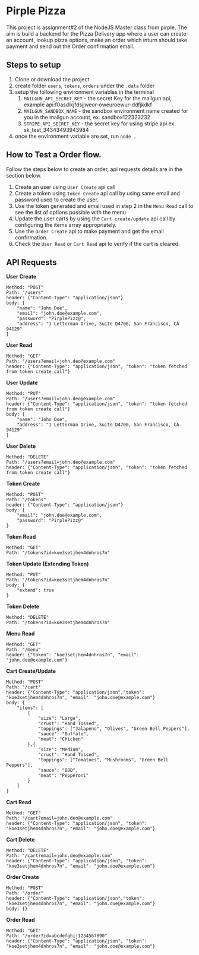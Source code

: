 # Pirple Pizza

This project is assignment#2 of the NodeJS Master class from pirple. The aim is build a backend for the Pizza Delivery app where a user can create an account, lookup pizza options, make an order which inturn should take payment and send out the Order confirmation email.

## Steps to setup

1. Clone or download the project
2. create folder `users`, `tokens`, `orders` under the `.data` folder
3. setup the following environment variables in the terminal
   1. `MAILGUN_API_SECRET_KEY` - the secret Key for the mailgun api, example api:f0asdlkjfdsjjweor-oweuroewur-ddfjkdkf
   2. `MAILGUN_SANDBOX_NAME` - the sandbox environment name created for you in the mailgun account, ex. sandbox122323232
   3. `STRIPE_API_SECRET_KEY` - the secret key for using stripe api ex. sk_test_34343493943984
4. once the environment variable are set, run `node .`

## How to Test a Order flow.

Follow the steps below to create an order, api requests details are in the section below.

1. Create an user using `User Create` api call
2. Create a token using `Token Create` api call by using same email and password used to create the user.
3. Use the token generated and email used in step 2 in the `Menu Read` call to see the list of options possible with the menu
4. Update the user carts by using the `Cart create/update` api call by configuring the items array appropriately.
5. Use the `Order Create` api to make payment and get the email confirmation.
6. Check the `User Read` or `Cart Read` api to verify if the cart is cleared.

## API Requests

**User Create**
```
Method: "POST"
Path: "/users"
header: {"Content-Type": "application/json"}
body: {
	"name": "John Doe",
	"email": "john.doe@example.com",
	"password": "PirplePizz@",
	"address": "1 Letterman Drive, Suite D4700, San Francisco, CA 94129"
}
```

**User Read**
```
Method: "GET"
Path: "/users?email=john.deo@example.com"
header: {"Content-Type": "application/json", "token": "token fetched from token create call"}
```

**User Update**
```
Method: "PUT"
Path: "/users?email=john.deo@example.com"
header: {"Content-Type": "application/json", "token": "token fetched from token create call"}
body: {
	"name": "John Doe",
	"address": "1 Letterman Drive, Suite D4700, San Francisco, CA 94129"
}
```

**User Delete**
```
Method: "DELETE"
Path: "/users?email=john.deo@example.com"
header: {"Content-Type": "application/json", "token": "token fetched from token create call"}
```

**Token Create**
```
Method: "POST"
Path: "/tokens"
header: {"Content-Type": "application/json"}
body: {
	"email": "john.doe@example.com",
	"password": "PirplePizz@"
}
```

**Token Read**
```
Method: "GET"
Path: "/tokens?id=koe3setjhem4dnhros7n"
```

**Token Update (Extending Token)**
```
Method: "PUT"
Path: "/tokens?id=koe3setjhem4dnhros7n"
body: {
	"extend": true
}
```

**Token Delete**
```
Method: "DELETE"
Path: "/tokens?id=koe3setjhem4dnhros7n"
```

**Menu Read**
```
Method: "GET"
Path: "/menu"
header: {"token": "koe3setjhem4dnhros7n", "email": "john.doe@example.com"}
```

**Cart Create/Update**
```
Method: "POST"
Path: "/cart"
header: {"Content-Type": "application/json","token": "koe3setjhem4dnhros7n", "email": "john.doe@example.com"}
body: {
	"items": [
		{
			"size": "Large",
			"crust": "Hand Tossed",
			"toppings": ["Jalapeno", "Olives", "Green Bell Peppers"],
			"sauce": "Buffalo",
			"meat": "Chicken"
		},{
			"size": "Medium",
			"crust": "Hand Tossed",
			"toppings": ["Tomatoes", "Mushrooms", "Green Bell Peppers"],
			"sauce": "BBQ",
			"meat": "Pepperoni"
		}
	]
}
```

**Cart Read**
```
Method: "GET"
Path: "/cart?email=john.deo@example.com"
header: {"Content-Type": "application/json", "token": "koe3setjhem4dnhros7n", "email": "john.doe@example.com"}
```

**Cart Delete**
```
Method: "DELETE"
Path: "/cart?email=john.deo@example.com"
header: {"Content-Type": "application/json", "token": "koe3setjhem4dnhros7n", "email": "john.doe@example.com"}
```

**Order Create**
```
Method: "POST"
Path: "/order"
header: {"Content-Type": "application/json","token": "koe3setjhem4dnhros7n", "email": "john.doe@example.com"}
body: {}
```

**Order Read**
```
Method: "GET"
Path: "/order?id=abcdefghij1234567890"
header: {"Content-Type": "application/json", "token": "koe3setjhem4dnhros7n", "email": "john.doe@example.com"}
```
